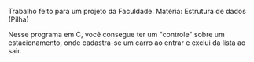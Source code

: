 Trabalho feito para um projeto da Faculdade.
Matéria: Estrutura de dados (Pilha)

Nesse programa em C, você consegue ter um "controle" sobre um estacionamento, onde cadastra-se um carro ao entrar e exclui da lista ao sair.
